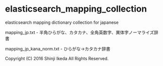 # elasticsearch_mapping_collection

elasticsearch mapping dictionary collection for japanese

mapping_jp.txt - 半角ひらがな、カタカナ、全角英数字、異体字ノーマライズ辞書

mapping_jp_kana_norm.txt - ひらがな->カタカナ辞書



Copyright (C) 2016 Shinji Ikeda All Rights Reserved.
